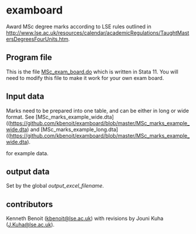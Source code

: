 examboard
=========

Award MSc degree marks according to LSE rules outlined in http://www.lse.ac.uk/resources/calendar/academicRegulations/TaughtMastersDegreesFourUnits.htm.

Program file
------------
This is the file [MSc_exam_board.do](https://github.com/kbenoit/examboard/blob/master/MSc_exam_board.do) which is written in Stata 11.  You will need to modify this file to make it work for your own exam board.

Input data
----------
Marks need to be prepared into one table, and can be either in long or wide format.  See 
[MSc_marks_example_wide.dta]((https://github.com/kbenoit/examboard/blob/master/MSc_marks_example_wide.dta) and 
[MSc_marks_example_long.dta]((https://github.com/kbenoit/examboard/blob/master/MSc_marks_example_wide.dta).

for example data.

output data
-----------
Set by the global *output_excel_filename*.


contributors
------------
Kenneth Benoit (kbenoit@lse.ac.uk) with revisions by Jouni Kuha (J.Kuha@lse.ac.uk).


